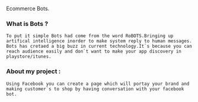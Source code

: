 Ecommerce Bots.

### What is Bots ?
    To put it simple Bots had come from the word RoBOTS.Bringing up artifical intelligence inorder to make system reply to human messages. 
    Bots has cretaed a big buzz in current technology.It`s because you can reach audience easily and don`t want to make your app discovery in playstore/itunes.
    
### About my project :    
    Using Facebook you can create a page which will portay your brand and making customer`s to shop by having conversation with your facebook bot.
